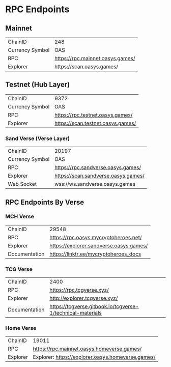 # RPC Endpoints 


## Mainnet
|                 |                                    |
|-----------------|------------------------------------|
| ChainID         | 248                                |
| Currency Symbol | OAS                                |
| RPC             | https://rpc.mainnet.oasys.games/   |
| Explorer        | https://scan.oasys.games/      |

## Testnet (Hub Layer)
|                 |                                         |
|-----------------|-----------------------------------------|
| ChainID         | 9372                                    |
| Currency Symbol | OAS                                     |
| RPC             | https://rpc.testnet.oasys.games/        |
| Explorer        | https://scan.testnet.oasys.games/   |

### Sand Verse (Verse Layer)
|                 |                                            |
|-----------------|--------------------------------------------|
| ChainID         | 20197                                      |
| Currency Symbol | OAS                                        |
| RPC             | https://rpc.sandverse.oasys.games/         |
| Explorer        | https://scan.sandverse.oasys.games/    |
| Web Socket      | wss://ws.sandverse.oasys.games             |


## RPC Endpoints By Verse


### MCH Verse

|                 |                                            |
|-----------------|--------------------------------------------|
| ChainID         | 29548                                      |
| RPC             | https://rpc.oasys.mycryptoheroes.net/      |
| Explorer        | https://explorer.sandverse.oasys.games/    |
| Documentation   | https://linktr.ee/mycryptoheroes_docs      |

### TCG Verse 

|                 |                                            |
|-----------------|--------------------------------------------|
| ChainID         | 2400                                      |
| RPC             | https://rpc.tcgverse.xyz/                |
| Explorer        | http://explorer.tcgverse.xyz/   |
| Documentation   | https://tcgverse.gitbook.io/tcgverse-1/technical-materials      |

### Home Verse

|                 |                                            |
|-----------------|--------------------------------------------|
| ChainID         | 19011                                      |
| RPC             | https://rpc.mainnet.oasys.homeverse.games/    |
| Explorer        | Explorer: https://explorer.oasys.homeverse.games/   |
